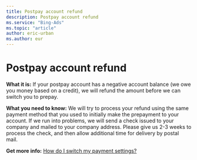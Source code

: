 ```yaml
---
title: Postpay account refund
description: Postpay account refund
ms.service: "Bing-Ads"
ms.topic: "article"
author: eric-urban
ms.author: eur
---
```


# Postpay account refund

**What it is:** If your postpay account has a negative account balance (we owe you money based on a credit), we will refund the amount before we can switch you to prepay.

**What you need to know:**   We will try to process your refund using the same payment method that you used to initially make the prepayment to your account. If we run into problems, we will send a check issued to your company and mailed to your company address. Please give us 2-3 weeks to process the check, and then allow additional time for delivery by postal mail.

**Get more info:** [How do I switch my payment settings?](../hlp_BA_PROC_SwitchPaymentSettingV2.md)


